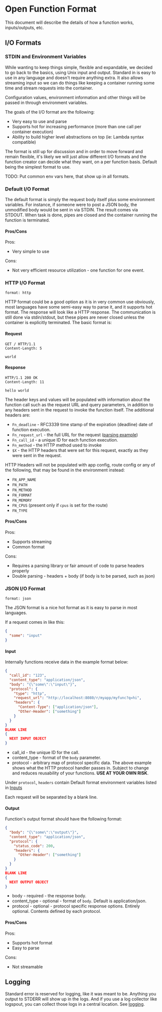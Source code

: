 # Open Function Format

This document will describe the details of how a function works, inputs/outputs, etc.

## I/O Formats

### STDIN and Environment Variables

While wanting to keep things simple, flexible and expandable, we decided to go back to the basics, using Unix input and output. Standard in is easy to use in any language and doesn't require anything extra. It also allows streaming input so we can do things like keeping a container running some time and stream requests into the container.

Configuration values, environment information and other things will be passed in through environment variables.

The goals of the I/O format are the following:

* Very easy to use and parse
* Supports hot for increasing performance (more than one call per container execution)
* Ability to build higher level abstractions on top (ie: Lambda syntax compatible)

The format is still up for discussion and in order to move forward and remain flexible, it's likely we will just allow different I/O formats and the function creator can decide what they want, on a per function basis. Default being the simplest format to use.

TODO: Put common env vars here, that show up in all formats.

### Default I/O Format

The default format is simply the request body itself plus some environment variables. For instance, if someone were to post a JSON body, the unmodified body would be sent in via STDIN. The result comes via STDOUT. When task is done, pipes are closed and the container running the function is terminated.

#### Pros/Cons

Pros:

* Very simple to use

Cons:

* Not very efficient resource utilization - one function for one event.

### HTTP I/O Format

`format: http`

HTTP format could be a good option as it is in very common use obviously, most languages have some semi-easy way to parse it, and it supports hot format. The response will look like a HTTP response. The communication is still done via stdin/stdout, but these pipes are never closed unless the container is explicitly terminated. The basic format is:

#### Request

```text
GET / HTTP/1.1
Content-Length: 5

world
```

#### Response

```text
HTTP/1.1 200 OK
Content-Length: 11

hello world
```

The header keys and values will be populated with information about the
function call such as the request URL and query parameters, in addition to any
headers sent in the request to invoke the function itself. The additional
headers are:

* `Fn_deadline` - RFC3339 time stamp of the expiration (deadline) date of function execution.
* `Fn_request_url` - the full URL for the request ([parsing example](https://github.com/fnproject/fn/tree/master/examples/tutorial/params))
* `Fn_call_id` - a unique ID for each function execution.
* `Fn_method` - the HTTP method used to invoke
* `$X` - the HTTP headers that were set for this request, exactly as they were sent in the request.

HTTP Headers will not be populated with app config, route config or any of the
following, that may be found in the environment instead:

* `FN_APP_NAME`
* `FN_PATH`
* `FN_METHOD`
* `FN_FORMAT`
* `FN_MEMORY`
* `FN_CPUS` (present only if `cpus` is set for the route)
* `FN_TYPE`

#### Pros/Cons

Pros:

* Supports streaming
* Common format

Cons:

* Requires a parsing library or fair amount of code to parse headers properly
* Double parsing - headers + body (if body is to be parsed, such as json)

### JSON I/O Format

`format: json`

The JSON format is a nice hot format as it is easy to parse in most languages.

If a request comes in like this:

```json
{
  "some": "input"
}
```

#### Input

Internally functions receive data in the example format below:

```json
{
  "call_id": "123",
  "content_type": "application/json",
  "body": "{\"some\":\"input\"}",
  "protocol": {
    "type": "http",
    "request_url": "http://localhost:8080/r/myapp/myfunc?q=hi",
    "headers": {
      "Content-Type": ["application/json"],
      "Other-Header": ["something"]
    }
  }
}
BLANK LINE
{ 
  NEXT INPUT OBJECT
}
```

* call_id - the unique ID for the call.
* content_type - format of the `body` parameter.
* protocol - arbitrary map of protocol specific data. The above example shows what the HTTP protocol handler passes in. Subject to change and reduces reusability of your functions. **USE AT YOUR OWN RISK**.

Under `protocol`, `headers` contain Default format environment variables listed in [Inputs](writing.md)

Each request will be separated by a blank line.

#### Output

Function's output format should have the following format:

```json
{
  "body": "{\"some\":\"output\"}",
  "content_type": "application/json",
  "protocol": {
    "status_code": 200,
    "headers": {
      "Other-Header": ["something"]
    }
  }
}
BLANK LINE
{
  NEXT OUTPUT OBJECT
}
```

* body - required - the response body.
* content_type - optional - format of `body`. Default is application/json.
* protocol - optional - protocol specific response options. Entirely optional. Contents defined by each protocol.

#### Pros/Cons

Pros:

* Supports hot format
* Easy to parse

Cons:

* Not streamable

## Logging

Standard error is reserved for logging, like it was meant to be. Anything you output to STDERR will show up in the logs. And if you use a log
collector like logspout, you can collect those logs in a central location. See [logging](logging.md).
